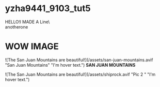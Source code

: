 # yzha9441_9103_tut5

HELLO!I MADE A Line\   
anotherone

# WOW IMAGE

![The San Juan Mountains are beautiful!](/assets/san-juan-mountains.avif "San Juan Mountains" "I'm hover text.")
**SAN JUAN MOUNTAINS**

![The San Juan Mountains are beautiful!](/assets/shiprock.avif "Pic 2 " "I'm hover text.")